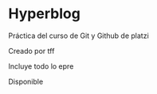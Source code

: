 # Hyperblog
Práctica del curso de Git y Github de platzi

Creado por tff

Incluye todo lo epre

Disponible